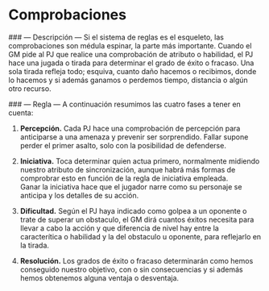 
Comprobaciones
==============

### — Descripción —
Si el sistema de reglas es el esqueleto, las comprobaciones son médula espinar, la parte más importante. Cuando el GM pide al PJ que realice una comprobación de atributo o habilidad, el PJ hace una jugada o tirada para determinar el grado de éxito o fracaso. Una sola tirada refleja todo; esquiva, cuanto daño hacemos o recibimos, donde lo hacemos y si además ganamos o perdemos tiempo, distancia o algún otro recurso.

### — Regla —
A continuación resumimos las cuatro fases a tener en cuenta: 

1. **Percepción.** Cada PJ hace una comprobación de percepción para anticiparse a una amenaza y prevenir ser sorprendido. Fallar supone perder el primer asalto, solo con la posibilidad de defenderse. 

1. **Iniciativa.** Toca determinar quien actua primero, normalmente midiendo nuestro atributo de sincronización, aunque habrá más formas de comprobrar esto en función de la regla de iniciativa empleada.  
Ganar la iniciativa hace que el jugador narre como su personaje se anticipa y los detalles de su acción.

1. **Dificultad.** Según el PJ haya indicado como golpea a un oponente o trate de superar un obstaculo, el GM dirá cuantos éxitos necesita para llevar a cabo la acción y que diferencia de nivel hay entre la caracterítica o habilidad y la del obstaculo u oponente, para reflejarlo en la tirada.

1. **Resolución.** Los grados de éxito o fracaso determinarán como hemos conseguido nuestro objetivo, con o sin consecuencias y si además hemos obtenemos alguna ventaja o desventaja.